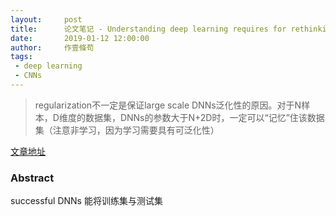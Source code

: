 ```yaml
---
layout:     post
title:      论文笔记 - Understanding deep learning requires for rethinking generalization
date:       2019-01-12 12:00:00
author:     作壹條苟
tags:
 - deep learning
 - CNNs
---
```


> regularization不一定是保证large scale DNNs泛化性的原因。对于N样本，D维度的数据集，DNNs的参数大于N+2D时，一定可以“记忆”住该数据集（注意非学习，因为学习需要具有可泛化性）

[文章地址](https://arxiv.org/abs/1611.03530)

### Abstract

successful DNNs 能将训练集与测试集